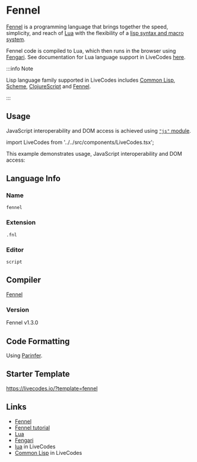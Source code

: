# Fennel

[Fennel](https://fennel-lang.org/) is a programming language that brings together the speed, simplicity, and reach of [Lua](https://www.lua.org/) with the flexibility of a [lisp syntax and macro system](<https://en.wikipedia.org/wiki/Lisp_(programming_language)>).

Fennel code is compiled to Lua, which then runs in the browser using [Fengari](https://fengari.io/). See documentation for Lua language support in LiveCodes [here](./lua.html.md).

:::info Note

Lisp language family supported in LiveCodes includes [Common Lisp](./commonlisp.html.md), [Scheme](./scheme.html.md), [ClojureScript](./clojurescript.html.md) and [Fennel](./fennel.html.md).

:::

## Usage

JavaScript interoperability and DOM access is achieved using [`"js"` module](https://github.com/fengari-lua/fengari-interop).

import LiveCodes from '../../src/components/LiveCodes.tsx';

This example demonstrates usage, JavaScript interoperability and DOM access:

<LiveCodes template="fennel" height="80vh"></LiveCodes>

## Language Info

### Name

`fennel`

### Extension

`.fnl`

### Editor

`script`

## Compiler

[Fennel](https://fennel-lang.org/)

### Version

Fennel v1.3.0

## Code Formatting

Using [Parinfer](https://shaunlebron.github.io/parinfer/).

## Starter Template

https://livecodes.io/?template=fennel

## Links

- [Fennel](https://fennel-lang.org/)
- [Fennel tutorial](https://fennel-lang.org/tutorial)
- [Lua](https://www.lua.org/)
- [Fengari](https://fengari.io/)
- [lua](./lua.html.md) in LiveCodes
- [Common Lisp](./commonlisp.html.md) in LiveCodes